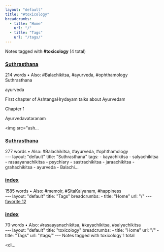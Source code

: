 ```yaml
---
layout: "default"
title: "#toxicology"
breadcrumbs:
  - title: "Home"
    url: "/"
  - title: "Tags"
    url: "/tags/"
---
```

Notes tagged with **#toxicology** (4 total)

<div class="note-grid">

<div class="note-card">
    <h3><a href="books/suthrasthana/">Suthrasthana</a></h3>
    <div class="note-meta">
        214 words
        • Also: #Balachikitsa, #ayurveda, #ophthamology
    </div>
    <div class="note-excerpt">Suthrasthana

ayurveda

First chapter of AshtangaHrydayam talks about Ayurvedam

 Chapter 1

 Ayurvedavataranam

<!-- !imageashtangahrydayam/ayurvedavataranam.jpg -->
<img src="ash...</div>
</div>

<div class="note-card">
    <h3><a href="docs/books/suthrasthana/index/">Suthrasthana</a></h3>
    <div class="note-meta">
        277 words
        • Also: #Balachikitsa, #ayurveda, #ophthamology
    </div>
    <div class="note-excerpt">---
layout: "default"
title: "Suthrasthana"
tags:
  - kayachikitsa
  - salyachikitsa
  - rasaayanachikitsa
  - psychiary
  - sastrachikitsa
  - jaraachikitsa
  - grahachikitsa
  - ayurveda
  - Balachi...</div>
</div>

<div class="note-card">
    <h3><a href="docs/tags/index/">index</a></h3>
    <div class="note-meta">
        1585 words
        • Also: #memoir, #SitaKalyanam, #happiness
    </div>
    <div class="note-excerpt">---
layout: "default"
title: "Tags"
breadcrumbs:
  - title: "Home"
    url: "/"
---
<div class="tag-cloud">
<a href="favorite/" class="tag" style="--tag-weight: 1.0">favorite 12</a>
<a href="progra...</div>
</div>

<div class="note-card">
    <h3><a href="docs/tags/toxicology/index/">index</a></h3>
    <div class="note-meta">
        70 words
        • Also: #rasaayanachikitsa, #kayachikitsa, #salyachikitsa
    </div>
    <div class="note-excerpt">---
layout: "default"
title: "toxicology"
breadcrumbs:
  - title: "Home"
    url: "/"
  - title: "Tags"
    url: "/tags/"
---
Notes tagged with toxicology 1 total

<div class="note-grid">

<di...</div>
</div>
</div>